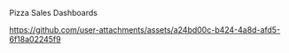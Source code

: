 Pizza Sales Dashboards 


https://github.com/user-attachments/assets/a24bd00c-b424-4a8d-afd5-6f18a02245f9

